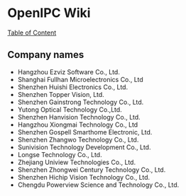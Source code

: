 # OpenIPC Wiki
[Table of Content](../README.md)

## Company names

- Hangzhou Ezviz Software Co., Ltd.
- Shanghai Fullhan Microelectronics Co., Ltd
- Shenzhen Huishi Electronics Co., Ltd.
- Shenzhen Topper Vision, Ltd.
- Shenzhen Gainstrong Technology Co., Ltd.
- Yutong Optical Technology Co.,Ltd.
- Shenzhen Hanvision Technology Co., Ltd.
- Hangzhou Xiongmai Technology Co., Ltd
- Shenzhen Gospell Smarthome Electronic, Ltd.
- Shenzhen Zhangwo Technology Co., Ltd.
- Sunivision Technology Development Co., Ltd.
- Longse Technology Co., Ltd.
- Zhejiang Uniview Technologies Co., Ltd.
- Shenzhen Zhongwei Century Technology Co., Ltd.
- Shenzhen Hichip Vision Technology Co., Ltd.
- Chengdu Powerview Science and Technology Co., Ltd.
